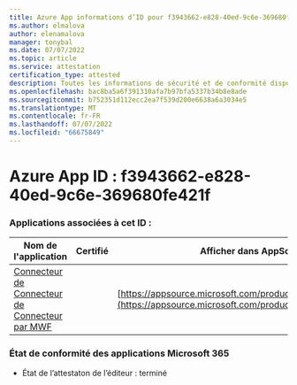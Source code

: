 ```yaml
---
title: Azure App informations d’ID pour f3943662-e828-40ed-9c6e-369680fe421f
ms.author: elmalova
author: elenamalova
manager: tonybal
ms.date: 07/07/2022
ms.topic: article
ms.service: attestation
certification_type: attested
description: Toutes les informations de sécurité et de conformité disponibles pour f3943662-e828-40ed-9c6e-369680fe421f.
ms.openlocfilehash: bac8ba5a6f391310afa7b97bfa5337b34b8e8ade
ms.sourcegitcommit: b752351d112ecc2ea7f539d200e6638a6a3034e5
ms.translationtype: MT
ms.contentlocale: fr-FR
ms.lasthandoff: 07/07/2022
ms.locfileid: "66675849"
---
```

# <a name="azure-app-id-f3943662-e828-40ed-9c6e-369680fe421f"></a>Azure App ID : f3943662-e828-40ed-9c6e-369680fe421f


### <a name="apps-associated-with-this-id"></a>Applications associées à cet ID :
| **Nom de l'application** | **Certifié** | **Afficher dans AppSource** |
|--------------|---------------|-----------------------|
| [Connecteur de Connecteur de Connecteur par MWF](../forward/WA200001604.md) |  | [https://appsource.microsoft.com/product/office/WA200001604](https://appsource.microsoft.com/product/office/WA200001604) |

### <a name="microsoft-365-app-compliance-status"></a>État de conformité des applications Microsoft 365
- État de l’attestaton de l’éditeur : terminé
